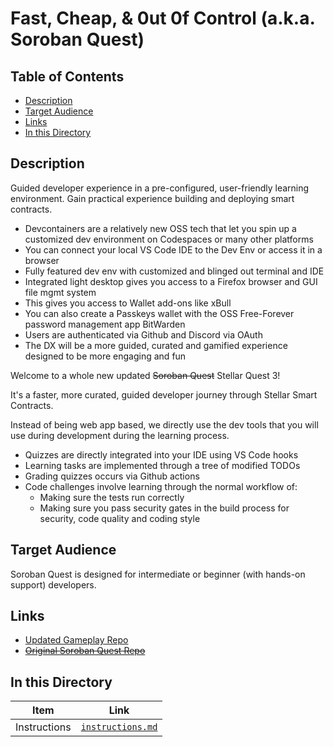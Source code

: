 # Fast, Cheap, & 0ut 0f Control (a.k.a. Soroban Quest) <!-- omit in toc -->

## Table of Contents <!-- omit in toc -->

- [Description](#description)
- [Target Audience](#target-audience)
- [Links](#links)
- [In this Directory](#in-this-directory)

## Description

Guided developer experience in a pre-configured, user-friendly learning environment. Gain practical experience building and deploying smart contracts.

- Devcontainers are a relatively new OSS tech that let you spin up a customized dev environment on Codespaces or many
  other platforms
- You can connect your local VS Code IDE to the Dev Env or access it in a browser
- Fully featured dev env with customized and blinged out terminal and IDE
- Integrated light desktop gives you access to a Firefox browser and GUI file mgmt system
- This gives you access to Wallet add-ons like xBull
- You can also create a Passkeys wallet with the OSS Free-Forever password management app BitWarden
- Users are authenticated via Github and Discord via OAuth
- The DX will be a more guided, curated and gamified experience designed to be more engaging and fun

Welcome to a whole new updated ~~Soroban Quest~~ Stellar Quest 3!

It's a faster, more curated, guided developer journey through Stellar Smart Contracts.

Instead of being web app based, we directly use the dev tools that you will use during development during the learning process.

- Quizzes are directly integrated into your IDE using VS Code hooks
- Learning tasks are implemented through a tree of modified TODOs
- Grading quizzes occurs via Github actions
- Code challenges involve learning through the normal workflow of:
  - Making sure the tests run correctly
  - Making sure you pass security gates in the build process for security, code quality and coding style

## Target Audience

Soroban Quest is designed for intermediate or beginner (with hands-on support) developers.

## Links

- [Updated Gameplay Repo](https://github.com/anataliocs/soroban-quest)
- [~~Original Soroban Quest Repo~~](https://fastcheapandoutofcontrol.com/tutorial#quest-list)

## In this Directory

| Item         | Link                                   |
| ------------ | -------------------------------------- |
| Instructions | [`instructions.md`](./instructions.md) |
